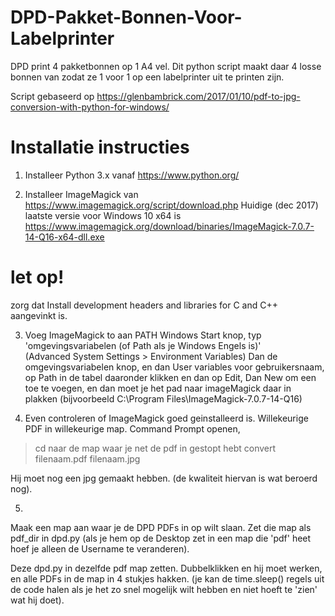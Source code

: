 # DPD-Pakket-Bonnen-Voor-Labelprinter
DPD print 4 pakketbonnen op 1 A4 vel. 
Dit python script maakt daar 4 losse bonnen van zodat ze 1 voor 1 op een labelprinter uit te printen zijn.

Script gebaseerd op 
https://glenbambrick.com/2017/01/10/pdf-to-jpg-conversion-with-python-for-windows/

# Installatie instructies

1. Installeer Python 3.x vanaf https://www.python.org/

2. Installeer ImageMagick van https://www.imagemagick.org/script/download.php
Huidige (dec 2017) laatste versie voor Windows 10 x64 is
https://www.imagemagick.org/download/binaries/ImageMagick-7.0.7-14-Q16-x64-dll.exe

# let op!
zorg dat Install development headers and libraries for C and C++ aangevinkt is.

3. Voeg ImageMagick to aan PATH
Windows Start knop, typ 'omgevingsvariabelen (of Path als je Windows Engels is)'  
(Advanced System Settings > Environment Variables) 
Dan de omgevingsvariabelen knop, en dan User variables voor gebruikersnaam, op Path in de tabel daaronder klikken en dan op Edit, Dan New om een toe te voegen, en dan moet je het pad naar imageMagick daar in plakken (bijvoorbeeld  C:\Program Files\ImageMagick-7.0.7-14-Q16)

4. Even controleren of ImageMagick goed geinstalleerd is.
Willekeurige PDF in willekeurige map.
Command Prompt openen, 
> cd naar de map waar je net de pdf in gestopt hebt
>convert filenaam.pdf filenaam.jpg

Hij moet nog een jpg gemaakt hebben. (de kwaliteit hiervan is wat beroerd nog).

5.
Maak een map aan waar je de DPD PDFs in op wilt slaan.
Zet die map als pdf_dir in dpd.py
(als je hem op de Desktop zet in een map die 'pdf' heet hoef je alleen de Username te veranderen).

Deze dpd.py in dezelfde pdf map zetten.
Dubbelklikken en hij moet werken, en alle PDFs in de map in 4 stukjes hakken.
(je kan de time.sleep() regels uit de code halen als je het zo snel mogelijk wilt hebben en niet hoeft te 'zien' wat hij doet).
